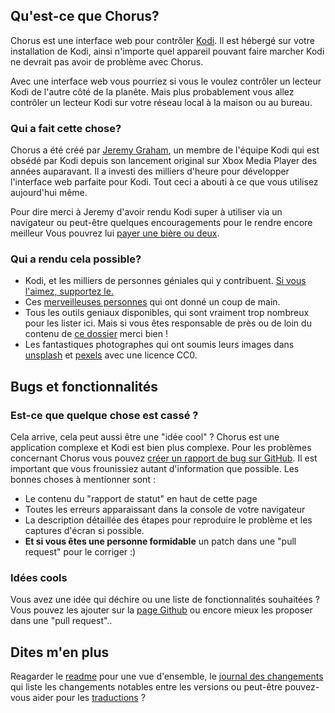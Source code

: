 ## Qu'est-ce que Chorus?

Chorus est une interface web pour contrôler [Kodi](http://kodi.tv). Il est hébergé sur votre
installation de Kodi, ainsi n'importe quel appareil pouvant faire marcher Kodi ne devrait pas avoir 
de problème avec Chorus.

Avec une interface web vous pourriez si vous le voulez contrôler un lecteur Kodi de l'autre côté de la planête. 
Mais plus probablement vous allez contrôler un lecteur Kodi sur votre réseau local à la maison ou au bureau.

### Qui a fait cette chose?

Chorus a été créé par [Jeremy Graham](http://jez.me), un membre de l'équipe Kodi qui est obsédé par 
Kodi depuis son lancement original sur Xbox Media Player des années auparavant. Il a investi des milliers
d'heure pour développer l'interface web parfaite pour Kodi. Tout ceci a abouti à ce que vous utilisez aujourd'hui
même.

Pour dire merci à Jeremy d'avoir rendu Kodi super à utiliser via un navigateur ou peut-être quelques encouragements 
pour le rendre encore meilleur Vous pouvrez lui [payer une bière ou deux](https://www.paypal.com/cgi-bin/webscr?cmd=_donations&business=ZCGV976794JHE&lc=AU&item_name=Chorus%20Beer%20Fund&currency_code=AUD&bn=PP%2dDonationsBF%3abtn_donate_SM%2egif%3aNonHosted).

### Qui a rendu cela possible?

* Kodi, et les milliers de personnes géniales qui y contribuent. [Si vous l'aimez, supportez le.](http://kodi.tv/get-involved/)
* Ces [merveilleuses personnes](https://github.com/xbmc/chorus2/graphs/contributors) qui ont donné un coup de main.
* Tous les outils geniaux disponibles, qui sont vraiment trop nombreux pour les lister ici. Mais si vous êtes responsable
de près ou de loin du contenu de [ce dossier](https://github.com/xbmc/chorus2/tree/master/src/lib) merci bien !
* Les fantastiques photographes qui ont soumis leurs images dans [unsplash](https://unsplash.com) et
  [pexels](https://www.pexels.com) avec une licence CC0.

## Bugs et fonctionnalités

### Est-ce que quelque chose est cassé ?

Cela arrive, cela peut aussi être une "idée cool" ? Chorus est une application complexe et Kodi est bien plus complexe.
Pour les problèmes concernant Chorus vous pouvez [créer un rapport de bug sur GitHub](https://github.com/xbmc/chorus2/issues).
Il est important que vous frounissiez autant d'information que possible. Les bonnes choses à mentionner sont :
* Le contenu du "rapport de statut" en haut de cette page
* Toutes les erreurs apparaissant dans la console de votre navigateur
* La description détaillée des étapes pour reproduire le problème et les captures d'écran si possible.
* **Et si vous êtes une personne formidable** un patch dans une "pull request" pour le corriger :)

### Idées cools

Vous avez une idée qui déchire ou une liste de fonctionnalités souhaitées ? Vous pouvez les ajouter sur la [page Github](https://github.com/xbmc/chorus2/issues)
ou encore mieux les proposer dans une "pull request"..

## Dites m'en plus

Reagarder le [readme](#help/app-readme) pour une vue d'ensemble, le [journal des changements](#help/app-changelog)
qui liste les changements notables entre les versions ou peut-être pouvez-vous aider pour les [traductions](#help/app-changelog) ?
